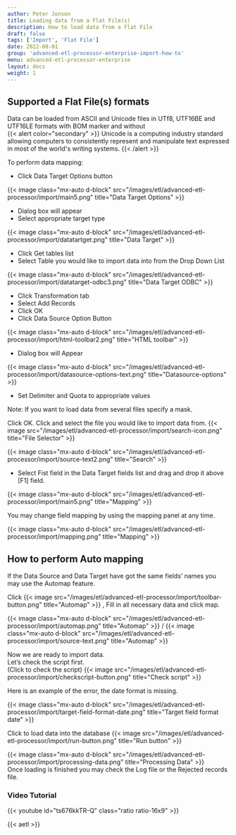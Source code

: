 ```yaml
---
author: Peter Jonson
title: Loading data from a Flat File(s)
description: How to load data from a Flat File
draft: false
tags: ['Import', 'Flat File']
date: 2022-08-01
group: 'advanced-etl-processor-enterprise-import-how-to'
menu: advanced-etl-processor-enterprise
layout: docs
weight: 1
---
```


## Supported a Flat File(s) formats

Data can be loaded from ASCII and Unicode files in UTf8, UTF16BE and UTF16LE formats with BOM marker and without
\
{{< alert color="secondary" >}}
Unicode is a computing industry standard allowing computers to consistently represent and manipulate text expressed in most of the world's writing systems.
{{< /alert >}}

To perform data mapping:

- Click Data Target Options button

{{< image class="mx-auto d-block"  src="/images/etl/advanced-etl-processor/import/main5.png" title="Data Target Options" >}}

- Dialog box will appear
- Select appropriate target type

{{< image class="mx-auto d-block"  src="/images/etl/advanced-etl-processor/import/datatartget.png" title="Data Target" >}}

- Click Get tables list
- Select Table you would like to import data into from the Drop Down List

{{< image class="mx-auto d-block"  src="/images/etl/advanced-etl-processor/import/datatarget-odbc3.png" title="Data Target ODBC" >}}

- Click Transformation tab
- Select Add Records
- Click OK
- Click Data Source Option Button

{{< image class="mx-auto d-block"  src="/images/etl/advanced-etl-processor/import/html-toolbar2.png" title="HTML toolbar" >}}

- Dialog box will Appear

{{< image class="mx-auto d-block"  src="/images/etl/advanced-etl-processor/import/datasource-options-text.png" title="Datasource-options" >}}

- Set Delimiter and Quota to appropriate values

Note: If you want to load data from several files specify a mask.

Click OK. Click and select the file you would like to import data from. {{< image src="/images/etl/advanced-etl-processor/import/search-icon.png" title="File Selector" >}}

{{< image class="mx-auto d-block"  src="/images/etl/advanced-etl-processor/import/source-text2.png" title="Search" >}}

- Select Fist field in the Data Target fields list and drag and drop it above [F1] field.

{{< image class="mx-auto d-block"  src="/images/etl/advanced-etl-processor/import/main5.png" title="Mapping" >}}

You may change field mapping by using the mapping panel at any time.

{{< image class="mx-auto d-block"  src="/images/etl/advanced-etl-processor/import/mapping.png" title="Mapping" >}}

## How to perform Auto mapping

If the Data Source and Data Target have got the same fields’ names you may use the Automap feature.

Click {{< image src="/images/etl/advanced-etl-processor/import/toolbar-button.png" title="Automap" >}} , Fill in all necessary data and click map.

{{< image class="mx-auto d-block" src="/images/etl/advanced-etl-processor/import/automap.png" title="Automap" >}}
/
{{< image class="mx-auto d-block" src="/images/etl/advanced-etl-processor/import/source-text.png" title="Automap" >}}

Now we are ready to import data.\
Let’s check the script first.\
(Click to check the script) {{< image src="/images/etl/advanced-etl-processor/import/checkscript-button.png" title="Check script" >}}

Here is an example of the error, the date format is missing.

{{< image class="mx-auto d-block" src="/images/etl/advanced-etl-processor/import/target-field-format-date.png" title="Target field format date" >}}

Click to load data into the database {{< image src="/images/etl/advanced-etl-processor/import/run-button.png" title="Run button" >}}

{{< image class="mx-auto d-block"  src="/images/etl/advanced-etl-processor/import/processing-data.png" title="Processing Data" >}}
\
Once loading is finished you may check the Log file or the Rejected records file.

### Video Tutorial

{{< youtube id="ts676kkTR-Q" class="ratio ratio-16x9" >}}

{{< aetl >}}
